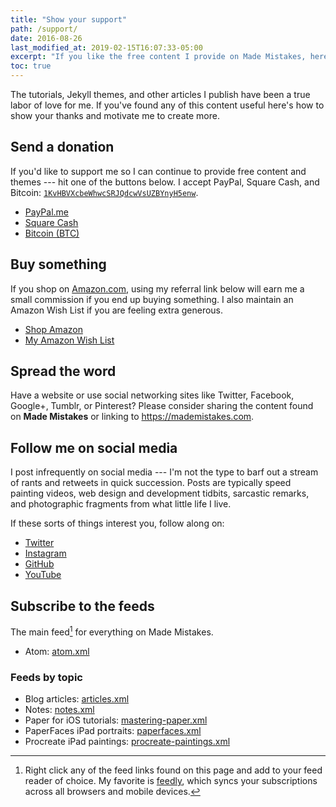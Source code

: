 ```yaml
---
title: "Show your support"
path: /support/
date: 2016-08-26
last_modified_at: 2019-02-15T16:07:33-05:00
excerpt: "If you like the free content I provide on Made Mistakes, here's how to show your thanks and motivate me to create more of it."
toc: true
---
```


The tutorials, Jekyll themes, and other articles I publish have been a true labor of love for me. If you've found any of this content useful here's how to show your thanks and motivate me to create more.

## Send a donation

If you'd like to support me so I can continue to provide free content and themes --- hit one of the buttons below. I accept PayPal, Square Cash, and Bitcoin: [`1KvHBVXcbeWhwcSRJQdcwVsUZBYnyH5enw`](../images/bitcoin-qr.png "Bitcoin QR code").

<ul>
  <li><a href="https://www.paypal.me/mmistakes" onclick="ga('send', 'event', 'link', 'click', 'Send PayPal');">PayPal.me</a></li>
  <li><a href="https://cash.me/$mmistakes" onclick="ga('send', 'event', 'link', 'click', 'Send Square Cash');">Square Cash</a></li>
  <li><a href="../images/bitcoin-qr.png" onclick="ga('send', 'event', 'link', 'click', 'Send Bitcoin');" title="1KvHBVXcbeWhwcSRJQdcwVsUZBYnyH5enw">Bitcoin (BTC)</a></li>
</ul>

## Buy something

If you shop on [Amazon.com](https://www.amazon.com/?_encoding=UTF8&camp=1789&creative=390957&linkCode=ur2&tag=mademist-20&linkId=P557QDXPWEYIZTDS), using my referral link below will earn me a small commission if you end up buying something. I also maintain an Amazon Wish List if you are feeling extra generous.

<ul>
  <li><a href="https://www.amazon.com/?_encoding=UTF8&camp=1789&creative=390957&linkCode=ur2&tag=mademist-20&linkId=P557QDXPWEYIZTDS" onclick="ga('send', 'event', 'link', 'click', 'Shop Amazon');">Shop Amazon</a></li>
  <li><a href="http://amzn.com/w/1K58RT2NS0SDP" onclick="ga('send', 'event', 'link', 'click', 'Amazon Wish List');">My Amazon Wish List</a></li>
</ul>

## Spread the word

Have a website or use social networking sites like Twitter, Facebook, Google+, Tumblr, or Pinterest? Please consider sharing the content found on **Made Mistakes** or linking to <https://mademistakes.com>.

## Follow me on social media

I post infrequently on social media --- I'm not the type to barf out a stream of rants and retweets in quick succession. Posts are typically speed painting videos, web design and development tidbits, sarcastic remarks, and photographic fragments from what little life I live.

If these sorts of things interest you, follow along on:

- [Twitter](https://twitter.com/mmistakes)
- [Instagram](https://instagram.com/mmistakes/)
- [GitHub](https://github.com/mmistakes)
- [YouTube](https://www.youtube.com/user/anotherjpeg)

## Subscribe to the feeds

The main feed[^feed] for everything on Made Mistakes.

- Atom: [atom.xml](/atom.xml)

### Feeds by topic

- Blog articles: [articles.xml](/articles.xml)
- Notes: [notes.xml](/notes.xml)
- Paper for iOS tutorials: [mastering-paper.xml](/mastering-paper.xml)
- PaperFaces iPad portraits: [paperfaces.xml](/paperfaces.xml)
- Procreate iPad paintings: [procreate-paintings.xml](/procreate-paintings.xml)

[^feed]: Right click any of the feed links found on this page and add to your feed reader of choice. My favorite is [feedly](https://feedly.com), which syncs your subscriptions across all browsers and mobile devices.
